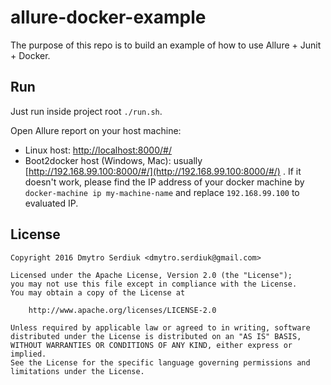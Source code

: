 # allure-docker-example
The purpose of this repo is to build an example of how to use Allure + Junit + Docker.

## Run
Just run inside project root `./run.sh`.

Open Allure report on your host machine:
- Linux host: [http://localhost:8000/#/](http://localhost:8000/#/)
- Boot2docker host (Windows, Mac): usually [http://192.168.99.100:8000/#/](http://192.168.99.100:8000/#/) . 
If it doesn't work, please find the IP address of your docker machine by `docker-machine ip my-machine-name` 
and replace `192.168.99.100` to evaluated IP.


## License
```
Copyright 2016 Dmytro Serdiuk <dmytro.serdiuk@gmail.com>

Licensed under the Apache License, Version 2.0 (the "License");
you may not use this file except in compliance with the License.
You may obtain a copy of the License at

    http://www.apache.org/licenses/LICENSE-2.0

Unless required by applicable law or agreed to in writing, software
distributed under the License is distributed on an "AS IS" BASIS,
WITHOUT WARRANTIES OR CONDITIONS OF ANY KIND, either express or implied.
See the License for the specific language governing permissions and
limitations under the License.
```